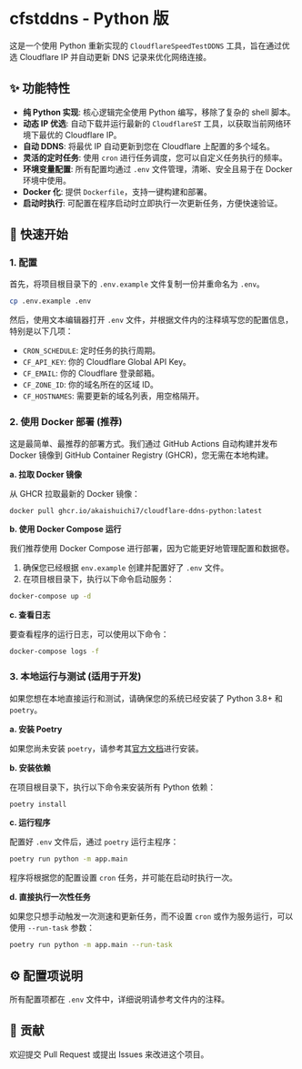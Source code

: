 # cfstddns - Python 版

这是一个使用 Python 重新实现的 `CloudflareSpeedTestDDNS` 工具，旨在通过优选 Cloudflare IP 并自动更新 DNS 记录来优化网络连接。

## ✨ 功能特性

- **纯 Python 实现**: 核心逻辑完全使用 Python 编写，移除了复杂的 shell 脚本。
- **动态 IP 优选**: 自动下载并运行最新的 `CloudflareST` 工具，以获取当前网络环境下最优的 Cloudflare IP。
- **自动 DDNS**: 将最优 IP 自动更新到您在 Cloudflare 上配置的多个域名。
- **灵活的定时任务**: 使用 `cron` 进行任务调度，您可以自定义任务执行的频率。
- **环境变量配置**: 所有配置均通过 `.env` 文件管理，清晰、安全且易于在 Docker 环境中使用。
- **Docker 化**: 提供 `Dockerfile`，支持一键构建和部署。
- **启动时执行**: 可配置在程序启动时立即执行一次更新任务，方便快速验证。

## 🚀 快速开始

### 1. 配置

首先，将项目根目录下的 `.env.example` 文件复制一份并重命名为 `.env`。

```bash
cp .env.example .env
```

然后，使用文本编辑器打开 `.env` 文件，并根据文件内的注释填写您的配置信息，特别是以下几项：

- `CRON_SCHEDULE`: 定时任务的执行周期。
- `CF_API_KEY`: 你的 Cloudflare Global API Key。
- `CF_EMAIL`: 你的 Cloudflare 登录邮箱。
- `CF_ZONE_ID`: 你的域名所在的区域 ID。
- `CF_HOSTNAMES`: 需要更新的域名列表，用空格隔开。

### 2. 使用 Docker 部署 (推荐)

这是最简单、最推荐的部署方式。我们通过 GitHub Actions 自动构建并发布 Docker 镜像到 GitHub Container Registry (GHCR)，您无需在本地构建。

**a. 拉取 Docker 镜像**

从 GHCR 拉取最新的 Docker 镜像：

```bash
docker pull ghcr.io/akaishuichi7/cloudflare-ddns-python:latest
```

**b. 使用 Docker Compose 运行**

我们推荐使用 Docker Compose 进行部署，因为它能更好地管理配置和数据卷。

1.  确保您已经根据 `env.example` 创建并配置好了 `.env` 文件。
2.  在项目根目录下，执行以下命令启动服务：

```bash
docker-compose up -d
```

**c. 查看日志**

要查看程序的运行日志，可以使用以下命令：

```bash
docker-compose logs -f
```

### 3. 本地运行与测试 (适用于开发)

如果您想在本地直接运行和测试，请确保您的系统已经安装了 Python 3.8+ 和 `poetry`。

**a. 安装 Poetry**

如果您尚未安装 `poetry`，请参考其[官方文档](https://python-poetry.org/docs/#installation)进行安装。

**b. 安装依赖**

在项目根目录下，执行以下命令来安装所有 Python 依赖：

```bash
poetry install
```

**c. 运行程序**

配置好 `.env` 文件后，通过 `poetry` 运行主程序：

```bash
poetry run python -m app.main
```

程序将根据您的配置设置 `cron` 任务，并可能在启动时执行一次。

**d. 直接执行一次性任务**

如果您只想手动触发一次测速和更新任务，而不设置 `cron` 或作为服务运行，可以使用 `--run-task` 参数：

```bash
poetry run python -m app.main --run-task
```

## ⚙️ 配置项说明

所有配置项都在 `.env` 文件中，详细说明请参考文件内的注释。

## 🤝 贡献

欢迎提交 Pull Request 或提出 Issues 来改进这个项目。
